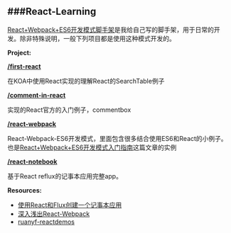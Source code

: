 ###React-Learning
-----------------------------

[React+Webpack+ES6开发模式脚手架](https://www.npmjs.com/package/generator-reactpack)是我给自己写的脚手架，用于日常的开发。除非特殊说明，一般下列项目都是使用这种模式开发的。

**Project:**

**[/first-react](https://github.com/zhangmengxue/React-Learning/tree/master/first-react)**

在KOA中使用React实现的理解React的SearchTable例子

**[/comment-in-react](https://github.com/zhangmengxue/React-Learning/tree/master/comment-in-react)**

实现的React官方的入门例子，commentbox

**[/react-webpack](https://github.com/zhangmengxue/React-Learning/tree/master/react-webpack)**

React-Webpack-ES6开发模式，里面包含很多结合使用ES6和React的小例子。也是[React+Webpack+ES6开发模式入门指南](http://www.cnblogs.com/skylar/p/React-Webpack-ES6.html)这篇文章的实例

**[/react-notebook](https://github.com/zhangmengxue/React-Learning/tree/master/react-notebook)**

基于React reflux的记事本应用完整app。

**Resources:**

- [使用React和Flux创建一个记事本应用](http://zhuanlan.zhihu.com/FrontendMagazine/19934725)
- [深入浅出React-Webpack](http://www.infoq.com/cn/articles/react-and-webpack)
- [ruanyf-reactdemos](https://github.com/ruanyf/react-demos)

